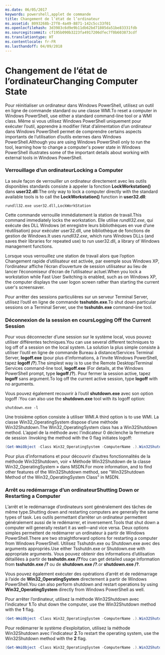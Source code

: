 ```yaml
---
ms.date: 06/05/2017
keywords: powershell,applet de commande
title: Changement de l’état de l’ordinateur
ms.assetid: 8093268b-27f8-4a49-8871-142c5cc33f01
ms.openlocfilehash: 3d3983c6d9e9b11db62bd71805da51be83331fdb
ms.sourcegitcommit: cf195b090b3223fa4917206dfec7f0b603873cdf
ms.translationtype: HT
ms.contentlocale: fr-FR
ms.lasthandoff: 04/09/2018
---
```

# <a name="changing-computer-state"></a><span data-ttu-id="a0d7f-103">Changement de l’état de l’ordinateur</span><span class="sxs-lookup"><span data-stu-id="a0d7f-103">Changing Computer State</span></span>

<span data-ttu-id="a0d7f-104">Pour réinitialiser un ordinateur dans Windows PowerShell, utilisez un outil en ligne de commande standard ou une classe WMI.</span><span class="sxs-lookup"><span data-stu-id="a0d7f-104">To reset a computer in Windows PowerShell, use either a standard command-line tool or a WMI class.</span></span> <span data-ttu-id="a0d7f-105">Même si vous utilisez Windows PowerShell uniquement pour exécuter l’outil, apprendre à modifier l’état d’alimentation d’un ordinateur dans Windows PowerShell permet de comprendre certains aspects importants de l’utilisation d’outils externes dans Windows PowerShell.</span><span class="sxs-lookup"><span data-stu-id="a0d7f-105">Although you are using Windows PowerShell only to run the tool, learning how to change a computer's power state in Windows PowerShell illustrates some of the important details about working with external tools in Windows PowerShell.</span></span>

### <a name="locking-a-computer"></a><span data-ttu-id="a0d7f-106">Verrouillage d’un ordinateur</span><span class="sxs-lookup"><span data-stu-id="a0d7f-106">Locking a Computer</span></span>

<span data-ttu-id="a0d7f-107">La seule façon de verrouiller un ordinateur directement avec les outils disponibles standards consiste à appeler la fonction **LockWorkstation()** dans **user32.dll**:</span><span class="sxs-lookup"><span data-stu-id="a0d7f-107">The only way to lock a computer directly with the standard available tools is to call the **LockWorkstation()** function in **user32.dll**:</span></span>

```
rundll32.exe user32.dll,LockWorkStation
```

<span data-ttu-id="a0d7f-108">Cette commande verrouille immédiatement la station de travail.</span><span class="sxs-lookup"><span data-stu-id="a0d7f-108">This command immediately locks the workstation.</span></span> <span data-ttu-id="a0d7f-109">Elle utilise *rundll32.exe*, qui exécute des DLL Windows (et enregistre leurs bibliothèques en vue d’une réutilisation) pour exécuter user32.dll, une bibliothèque de fonctions de gestion de Windows.</span><span class="sxs-lookup"><span data-stu-id="a0d7f-109">It uses *rundll32.exe*, which runs Windows DLLs (and saves their libraries for repeated use) to run user32.dll, a library of Windows management functions.</span></span>

<span data-ttu-id="a0d7f-110">Lorsque vous verrouillez une station de travail alors que l’option Changement rapide d’utilisateur est activée, par exemple sous Windows XP, l’ordinateur affiche l’écran d’ouverture de session utilisateur au lieu de lancer l’économiseur d’écran de l’utilisateur actuel.</span><span class="sxs-lookup"><span data-stu-id="a0d7f-110">When you lock a workstation while Fast User Switching is enabled, such as on Windows XP, the computer displays the user logon screen rather than starting the current user's screensaver.</span></span>

<span data-ttu-id="a0d7f-111">Pour arrêter des sessions particulières sur un serveur Terminal Server, utilisez l’outil en ligne de commande **tsshutdn.exe**.</span><span class="sxs-lookup"><span data-stu-id="a0d7f-111">To shut down particular sessions on a Terminal Server, use the **tsshutdn.exe** command-line tool.</span></span>

### <a name="logging-off-the-current-session"></a><span data-ttu-id="a0d7f-112">Déconnexion de la session en cours</span><span class="sxs-lookup"><span data-stu-id="a0d7f-112">Logging Off the Current Session</span></span>

<span data-ttu-id="a0d7f-113">Pour vous déconnecter d’une session sur le système local, vous pouvez utiliser différentes techniques.</span><span class="sxs-lookup"><span data-stu-id="a0d7f-113">You can use several different techniques to log off of a session on the local system.</span></span> <span data-ttu-id="a0d7f-114">La solution la plus simple consiste à utiliser l’outil en ligne de commande Bureau à distance/Services Terminal Server, **logoff.exe** (pour plus d’informations, à l’invite Windows PowerShell, tapez **logoff /?**).</span><span class="sxs-lookup"><span data-stu-id="a0d7f-114">The simplest way is to use the Remote Desktop/Terminal Services command-line tool, **logoff.exe** (For details, at the Windows PowerShell prompt, type **logoff /?**).</span></span> <span data-ttu-id="a0d7f-115">Pour fermer la session active, tapez **logoff** sans argument.</span><span class="sxs-lookup"><span data-stu-id="a0d7f-115">To log off the current active session, type **logoff** with no arguments.</span></span>

<span data-ttu-id="a0d7f-116">Vous pouvez également recouvrir à l’outil **shutdown.exe** avec son option logoff :</span><span class="sxs-lookup"><span data-stu-id="a0d7f-116">You can also use the **shutdown.exe** tool with its logoff option:</span></span>

```
shutdown.exe -l
```

<span data-ttu-id="a0d7f-117">Une troisième option consiste à utiliser WMI.</span><span class="sxs-lookup"><span data-stu-id="a0d7f-117">A third option is to use WMI.</span></span> <span data-ttu-id="a0d7f-118">La classe Win32_OperatingSystem dispose d’une méthode Win32Shutdown.</span><span class="sxs-lookup"><span data-stu-id="a0d7f-118">The Win32_OperatingSystem class has a Win32Shutdown method.</span></span> <span data-ttu-id="a0d7f-119">L’appel de la méthode avec l’indicateur 0 déclenche la fermeture de session :</span><span class="sxs-lookup"><span data-stu-id="a0d7f-119">Invoking the method with the 0 flag initiates logoff:</span></span>

```powershell
(Get-WmiObject -Class Win32_OperatingSystem -ComputerName .).Win32Shutdown(0)
```

<span data-ttu-id="a0d7f-120">Pour plus d’informations et pour découvrir d’autres fonctionnalités de la méthode Win32Shutdown, voir « Méthode Win32Shutdown de la classe Win32_OperatingSystem » dans MSDN.</span><span class="sxs-lookup"><span data-stu-id="a0d7f-120">For more information, and to find other features of the Win32Shutdown method, see "Win32Shutdown Method of the Win32_OperatingSystem Class" in MSDN.</span></span>

### <a name="shutting-down-or-restarting-a-computer"></a><span data-ttu-id="a0d7f-121">Arrêt ou redémarrage d’un ordinateur</span><span class="sxs-lookup"><span data-stu-id="a0d7f-121">Shutting Down or Restarting a Computer</span></span>

<span data-ttu-id="a0d7f-122">L’arrêt et le redémarrage d’ordinateurs sont généralement des tâches de même type.</span><span class="sxs-lookup"><span data-stu-id="a0d7f-122">Shutting down and restarting computers are generally the same types of task.</span></span> <span data-ttu-id="a0d7f-123">Les outils permettant d’arrêter un ordinateur permettent généralement aussi de le redémarrer, et inversement.</span><span class="sxs-lookup"><span data-stu-id="a0d7f-123">Tools that shut down a computer will generally restart it as well—and vice versa.</span></span> <span data-ttu-id="a0d7f-124">Deux options simples permettent de redémarrer un ordinateur à partir de Windows PowerShell.</span><span class="sxs-lookup"><span data-stu-id="a0d7f-124">There are two straightforward options for restarting a computer from Windows PowerShell.</span></span> <span data-ttu-id="a0d7f-125">Utilisez Tsshutdn.exe ou Shutdown.exe avec des arguments appropriés.</span><span class="sxs-lookup"><span data-stu-id="a0d7f-125">Use either Tsshutdn.exe or Shutdown.exe with appropriate arguments.</span></span> <span data-ttu-id="a0d7f-126">Vous pouvez obtenir des informations d’utilisation détaillées à partir de **tsshutdn.exe /?**</span><span class="sxs-lookup"><span data-stu-id="a0d7f-126">You can get detailed usage information from **tsshutdn.exe /?**</span></span> <span data-ttu-id="a0d7f-127">ou de **shutdown.exe /?**.</span><span class="sxs-lookup"><span data-stu-id="a0d7f-127">or **shutdown.exe /?**.</span></span>

<span data-ttu-id="a0d7f-128">Vous pouvez également exécuter des opérations d’arrêt et de redémarrage à l’aide de **Win32_OperatingSystem** directement à partir de Windows PowerShell.</span><span class="sxs-lookup"><span data-stu-id="a0d7f-128">You can also perform shutdown and restart operations by using **Win32_OperatingSystem** directly from Windows PowerShell as well.</span></span>

<span data-ttu-id="a0d7f-129">Pour arrêter l’ordinateur, utilisez la méthode Win32Shutdown avec l’indicateur **1**.</span><span class="sxs-lookup"><span data-stu-id="a0d7f-129">To shut down the computer, use the Win32Shutdown method with the **1** flag.</span></span>

```powershell
(Get-WmiObject -Class Win32_OperatingSystem -ComputerName .).Win32Shutdown(1)
```

<span data-ttu-id="a0d7f-130">Pour redémarrer le système d’exploitation, utilisez la méthode Win32Shutdown avec l’indicateur **2**.</span><span class="sxs-lookup"><span data-stu-id="a0d7f-130">To restart the operating system, use the Win32Shutdown method with the **2** flag.</span></span>

```powershell
(Get-WmiObject -Class Win32_OperatingSystem -ComputerName .).Win32Shutdown(2)
```